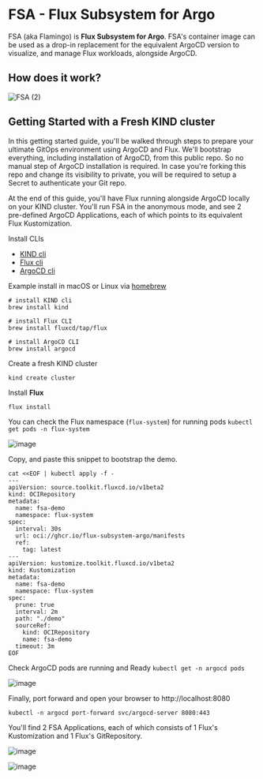 # FSA - Flux Subsystem for Argo

FSA (aka Flamingo) is **Flux Subsystem for Argo**. FSA's container image can be used as a drop-in replacement for the equivalent ArgoCD version to visualize, and manage Flux workloads, alongside ArgoCD.

## How does it work?

![FSA (2)](https://user-images.githubusercontent.com/10666/159503288-5faeda59-8b54-40f0-95ca-b46c22742e30.png)

## Getting Started with a Fresh KIND cluster

In this getting started guide, you'll be walked through steps to prepare your ultimate GitOps environment using ArgoCD and Flux.
We'll bootstrap everything, including installation of ArgoCD, from this public repo. So no manual step of ArgoCD installation is required.
In case you're forking this repo and change its visibility to private, you will be required to setup a Secret to authenticate your Git repo.

At the end of this guide, you'll have Flux running alongside ArgoCD locally on your KIND cluster. You'll run FSA in the anonymous mode, and see 2 pre-defined ArgoCD Applications, each of which points to its equivalent Flux Kustomization.

Install CLIs
- [KIND cli](https://kind.sigs.k8s.io/docs/user/quick-start/#installation) 
- [Flux cli](https://fluxcd.io/docs/cmd/)
- [ArgoCD cli](https://argo-cd.readthedocs.io/en/stable/cli_installation/)

Example install in macOS or Linux via [homebrew](https://brew.sh/)

```shell
# install KIND cli
brew install kind

# install Flux CLI
brew install fluxcd/tap/flux

# install ArgoCD CLI
brew install argocd

```

Create a fresh KIND cluster

```shell
kind create cluster
```

Install **Flux**

```shell
flux install

```

You can check the Flux namespace (`flux-system`) for running pods `kubectl get pods -n flux-system`

![image](./images/kubectl-get-ns-flux-system.png)


Copy, and paste this snippet to bootstrap the demo.

```shell
cat <<EOF | kubectl apply -f -
---
apiVersion: source.toolkit.fluxcd.io/v1beta2
kind: OCIRepository
metadata:
  name: fsa-demo
  namespace: flux-system
spec:
  interval: 30s
  url: oci://ghcr.io/flux-subsystem-argo/manifests
  ref:
    tag: latest
---
apiVersion: kustomize.toolkit.fluxcd.io/v1beta2
kind: Kustomization
metadata:
  name: fsa-demo
  namespace: flux-system
spec:
  prune: true
  interval: 2m
  path: "./demo"
  sourceRef:
    kind: OCIRepository
    name: fsa-demo
  timeout: 3m
EOF
```

Check ArgoCD pods are running and Ready `kubectl get -n argocd pods`

![image](./images/argocd-pods-ready.png)


Finally, port forward and open your browser to http://localhost:8080

```
kubectl -n argocd port-forward svc/argocd-server 8080:443
```

You'll find 2 FSA Applications, each of which consists of 1 Flux's Kustomization and 1 Flux's GitRepository.

![image](https://user-images.githubusercontent.com/10666/161395963-bbabbd72-03f5-4cef-b16d-346afd0eb1fc.png)

![image](https://user-images.githubusercontent.com/10666/161396000-0282f538-88a9-4449-8501-6d7b3a64f2a6.png)
